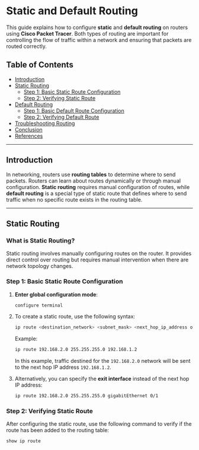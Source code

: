# Static and Default Routing

This guide explains how to configure **static** and **default routing** on routers using **Cisco Packet Tracer**. Both types of routing are important for controlling the flow of traffic within a network and ensuring that packets are routed correctly.

## Table of Contents
- [Introduction](#introduction)
- [Static Routing](#static-routing)
  - [Step 1: Basic Static Route Configuration](#step-1-basic-static-route-configuration)
  - [Step 2: Verifying Static Route](#step-2-verifying-static-route)
- [Default Routing](#default-routing)
  - [Step 1: Basic Default Route Configuration](#step-1-basic-default-route-configuration)
  - [Step 2: Verifying Default Route](#step-2-verifying-default-route)
- [Troubleshooting Routing](#troubleshooting-routing)
- [Conclusion](#conclusion)
- [References](#references)

---

## Introduction

In networking, routers use **routing tables** to determine where to send packets. Routers can learn about routes dynamically or through manual configuration. **Static routing** requires manual configuration of routes, while **default routing** is a special type of static route that defines where to send traffic when no specific route exists in the routing table.

---

## Static Routing

### What is Static Routing?

Static routing involves manually configuring routes on the router. It provides direct control over routing but requires manual intervention when there are network topology changes.

### Step 1: Basic Static Route Configuration

1. **Enter global configuration mode**:
    ```bash
    configure terminal
    ```
2. To create a static route, use the following syntax:
    ```bash
    ip route <destination_network> <subnet_mask> <next_hop_ip_address or exit_interface>
    ```
    Example:
    ```bash
    ip route 192.168.2.0 255.255.255.0 192.168.1.2
    ```
    In this example, traffic destined for the `192.168.2.0` network will be sent to the next hop IP address `192.168.1.2`.

3. Alternatively, you can specify the **exit interface** instead of the next hop IP address:
    ```bash
    ip route 192.168.2.0 255.255.255.0 gigabitEthernet 0/1
    ```

### Step 2: Verifying Static Route

After configuring the static route, use the following command to verify if the route has been added to the routing table:
```bash
show ip route
